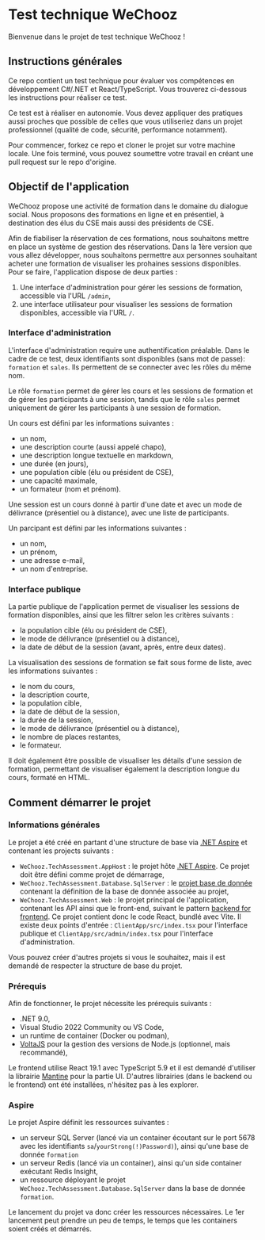 # Test technique WeChooz 

Bienvenue dans le projet de test technique WeChooz !

## Instructions générales

Ce repo contient un test technique pour évaluer vos compétences en développement C#/.NET et React/TypeScript.
Vous trouverez ci-dessous les instructions pour réaliser ce test.

Ce test est à réaliser en autonomie. Vous devez appliquer des pratiques aussi proches que possible de celles que vous utiliseriez dans un projet professionnel (qualité de code, sécurité, performance notamment).

Pour commencer, forkez ce repo et cloner le projet sur votre machine locale.
Une fois terminé, vous pouvez soumettre votre travail en créant une pull request sur le repo d'origine.

## Objectif de l'application

WeChooz propose une activité de formation dans le domaine du dialogue social.
Nous proposons des formations en ligne et en présentiel, à destination des élus du CSE mais aussi des présidents de CSE.

Afin de fiabiliser la réservation de ces formations, nous souhaitons mettre en place un système de gestion des réservations.
Dans la 1ère version que vous allez développer, nous souhaitons permettre aux personnes souhaitant acheter une formation de visualiser les prohaines sessions disponibles.
Pour se faire, l'application dispose de deux parties :

1. Une interface d'administration pour gérer les sessions de formation, accessible via l'URL `/admin`,
2. une interface utilisateur pour visualiser les sessions de formation disponibles, accessible via l'URL `/`.

### Interface d'administration
L'interface d'administration require une authentification préalable. Dans le cadre de ce test, deux identifiants sont disponibles (sans mot de passe): `formation` et `sales`.
Ils permettent de se connecter avec les rôles du même nom.

Le rôle `formation` permet de gérer les cours et les sessions de formation et de gérer les participants à une session, tandis que le rôle `sales` permet uniquement de gérer les participants à une session de formation.

Un cours est défini par les informations suivantes :
- un nom,
- une description courte (aussi appelé chapo),
- une description longue textuelle en markdown,
- une durée (en jours),
- une population cible (élu ou président de CSE),
- une capacité maximale,
- un formateur (nom et prénom).

Une session est un cours donné à partir d'une date et avec un mode de délivrance (présentiel ou à distance), avec une liste de participants.

Un parcipant est défini par les informations suivantes :
- un nom,
- un prénom,
- une adresse e-mail,
- un nom d'entreprise.

### Interface publique
La partie publique de l'application permet de visualiser les sessions de formation disponibles, ainsi que les filtrer selon les critères suivants :
- la population cible (élu ou président de CSE),
- le mode de délivrance (présentiel ou à distance),
- la date de début de la session (avant, après, entre deux dates).

La visualisation des sessions de formation se fait sous forme de liste, avec les informations suivantes :
- le nom du cours,
- la description courte,
- la population cible,
- la date de début de la session,
- la durée de la session,
- le mode de délivrance (présentiel ou à distance),
- le nombre de places restantes,
- le formateur.

Il doit également être possible de visualiser les détails d'une session de formation, permettant de visualiser également la description longue du cours, formaté en HTML.

## Comment démarrer le projet

### Informations générales
Le projet a été créé en partant d'une structure de base via [.NET Aspire](https://learn.microsoft.com/en-us/dotnet/aspire/get-started/aspire-overview) et contenant les projects suivants :
- `WeChooz.TechAssessment.AppHost` : le projet hôte [.NET Aspire](https://learn.microsoft.com/en-us/dotnet/aspire/get-started/aspire-overview).
Ce projet doit être défini comme projet de démarrage,
- `WeChooz.TechAssessment.Database.SqlServer` : le [projet base de donnée](https://learn.microsoft.com/en-us/sql/ssdt/sql-server-data-tools?view=sql-server-ver17) contenant la définition de la base de donnée associée au projet,
- `WeChooz.TechAssessment.Web` : le projet principal de l'application, contenant les API ainsi que le front-end, suivant le pattern [backend for frontend](https://learn.microsoft.com/en-us/azure/architecture/patterns/backends-for-frontends).
Ce projet contient donc le code React, bundlé avec Vite. Il existe deux points d'entrée : `ClientApp/src/index.tsx` pour l'interface publique et `ClientApp/src/admin/index.tsx` pour l'interface d'administration.

Vous pouvez créer d'autres projets si vous le souhaitez, mais il est demandé de respecter la structure de base du projet.

### Prérequis

Afin de fonctionner, le projet nécessite les prérequis suivants :
- .NET 9.0,
- Visual Studio 2022 Community ou VS Code,
- un runtime de container (Docker ou podman),
- [VoltaJS](https://docs.volta.sh/guide/getting-started) pour la gestion des versions de Node.js (optionnel, mais recommandé),

Le frontend utilise React 19.1 avec TypeScript 5.9 et il est demandé d'utiliser la librairie [Mantine](https://mantine.dev/) pour la partie UI.
D'autres librairies (dans le backend ou le frontend) ont été installées, n'hésitez pas à les explorer.

### Aspire
Le projet Aspire définit les ressources suivantes :
- un serveur SQL Server (lancé via un container écoutant sur le port 5678 avec les identifiants `sa`/`yourStrong(!)Password)`), ainsi qu'une base de donnée `formation`
- un serveur Redis (lancé via un container), ainsi qu'un side container exécutant Redis Insight,
- un ressource déployant le projet `WeChooz.TechAssessment.Database.SqlServer` dans la base de donnée `formation`.

Le lancement du projet va donc créer les ressources nécessaires. Le 1er lancement peut prendre un peu de temps, le temps que les containers soient créés et démarrés.